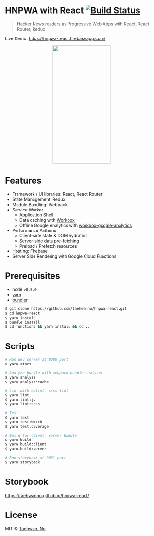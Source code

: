 # HNPWA with React [![Build Status](https://circleci.com/gh/taehwanno/hnpwa-react/tree/master.svg?style=shield&circle-token=3f589df40a8f9d6303dee73907fbf91f9c09cc38)](https://circleci.com/gh/taehwanno/hnpwa-react/tree/master)

> Hacker News readers as Progressive Web Apps with React, React Router, Redux

Live Demo: https://hnpwa-react.firebaseapp.com/

<div align="center">
  <img width="190" height="388" src="https://user-images.githubusercontent.com/7760903/35339511-25858120-0164-11e8-997a-47902e4e8d8d.png">
</div>

# Features

- Framework / UI libraries: React, React Router
- State Management: Redux
- Module Bundling: Webpack
- Service Worker
  - Application Shell
  - Data caching with [Workbox](https://workboxjs.org/)
  - Offline Google Analytics with [workbox-google-analytics](https://workboxjs.org/reference-docs/latest/module-workbox-google-analytics.html)
- Performance Patterns
  - Client-side state & DOM hydration
  - Server-side data pre-fetching
  - Preload / Prefetch resources
- Hosting: Firebase
- Server Side Rendering with Google Cloud Functions

# Prerequisites

- node `v8.5.0`
- [yarn](https://yarnpkg.com/lang/en/)
- [bundler](http://bundler.io/)

```bash
$ git clone https://github.com/taehwanno/hnpwa-react.git
$ cd hnpwa-react
$ yarn install
$ bundle install
$ cd functions && yarn install && cd ..
```

# Scripts

```bash
# Run dev server at 8080 port
$ yarn start

# Analyze bundle with webpack-bundle-analyzer
$ yarn analyze
$ yarn analyze:cache

# Lint with eslint, scss-lint
$ yarn lint
$ yarn lint:js
$ yarn lint:scss

# Test
$ yarn test
$ yarn test:watch
$ yarn test:coverage

# Build for client, server bundle
$ yarn build
$ yarn build:client
$ yarn build:server

# Run storybook at 9001 port
$ yarn storybook
```

# Storybook

https://taehwanno.github.io/hnpwa-react/

# License

MIT © [Taehwan, No](https://github.com/taehwanno)
